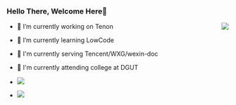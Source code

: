 ### Hello There, Welcome Here👋

<!-- **Doctor-wu/Doctor-wu** is a ✨ _special_ ✨ repository because its `README.md` (this file) appears on your GitHub profile.

Here are some ideas to get you started: -->
<p></p>
<img align="right" src="https://github-readme-stats.vercel.app/api?username=Doctor-wu&theme=tokyonight&show_icons=true&count_private=true"/>
<p></p>
<ul>
  <li><p></p>🔭 I’m currently working on Tenon</li>
  <li><p></p>🌱 I’m currently learning LowCode</li>
  <li><p></p>💼 I'm currently serving Tencent/WXG/wexin-doc</li>
  <li><p></p>🏫 I'm currently attending college at DGUT</li>
  <li><p></p><img src="https://img.shields.io/github/followers/Doctor-wu?style=social"/></li>
  <li><p></p><img src="https://img.shields.io/github/stars/Doctor-wu?style=social"/></li>
</ul>

<!-- - 👯 I’m looking to collaborate on ...
- 🤔 I’m looking for help with ...
- 💬 Ask me about ...
- 📫 How to reach me: ...
- 😄 Pronouns: ...
- ⚡ Fun fact: ... -->

